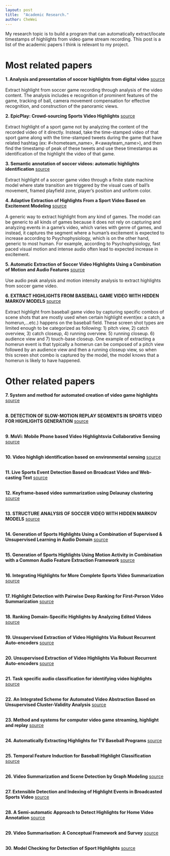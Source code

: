 ```yaml
---
layout: post
title:  "Academic Research."
author: CheWei
---
```

My research topic is to build a program that can automatically extract/locate timestamps of highlights from video game stream recording.
This post is a list of the academic papers I think is relevant to my project.
# Most related papers

**1. Analysis and presentation of soccer highlights from digital video**
[source](http://citeseerx.ist.psu.edu/viewdoc/download?doi=10.1.1.50.24&rep=rep1&type=pdf)<br><br>
Extract highlight from soccer game recording through analysis of the video content. The analysis includes e recognition of prominent features of the game, tracking of ball, camera movement compensation for effective recognition, and construction of the panoramic views.

**2. EpicPlay: Crowd-sourcing Sports Video Highlights**
[source](https://dl.acm.org/doi/pdf/10.1145/2207676.2208622?casa_token=kq_cfE-kCgcAAAAA:XfKv81gD53ewTjb1ewFKNDArdm_krNMYFXYibQFpz5qBizeKGHAMWGlLTcEIG0Oqqkj7xi9xUnq7sg)<br><br>
Extract highlight of a sport game not by analyzing the content of the recorded video of it directly. Instead, take the time-stamped video of that sport game along with the time-stamped tweets during the game that have related hashtag (ex: #&lt;hometeam_name&gt;, #&lt;awayteam_name&gt;), and then find the timestamp of peak of these tweets and use these timestamps as identification of the highlight the video of that game.

**3. Semantic annotation of soccer videos: automatic highlights identification**
[source](https://s3.amazonaws.com/academia.edu.documents/30937904/10.1.1.100.4425.pdf?response-content-disposition=inline%3B%20filename%3DSemantic_annotation_of_soccer_videos_aut.pdf&X-Amz-Algorithm=AWS4-HMAC-SHA256&X-Amz-Credential=AKIAIWOWYYGZ2Y53UL3A%2F20200122%2Fus-east-1%2Fs3%2Faws4_request&X-Amz-Date=20200122T153719Z&X-Amz-Expires=3600&X-Amz-SignedHeaders=host&X-Amz-Signature=93d68865f1852cd3327c9d0976107680391794b6119460f5d34ad1d02403468c)<br><br>
Extract highlight of a soccer game video through a finite state machine model where state transition are triggered by the visual cues of ball’s movement, framed playfield zone, player’s position and uniform color.

**4. Adaptive Extraction of Highlights From a Sport Video Based on Excitement Modeling**
[source](http://citeseerx.ist.psu.edu/viewdoc/download?doi=10.1.1.468.8002&rep=rep1&type=pdf)<br><br>
A generic way to extract highlight from any kind of games. The model can be generic to all kinds of games because it does not rely on capturing and analyzing events in a game’s video, which varies with genre of games, and instead, it captures the segment where a human’s excitement is expected to increase according to Psychophysiology, which is on the other hand, generic to most human. For example, according to Psychophysiology, fast paced visual motion and intense audio often lead to expected increase in excitement.

**5. Automatic Extraction of Soccer Video Highlights Using a Combination of Motion and Audio Features**
[source](https://www.spiedigitallibrary.org/conference-proceedings-of-spie/5021/0000/Automatic-extraction-of-soccer-video-highlights-using-a-combination-of/10.1117/12.476291.short?SSO=1)<br><br>
Use audio peak analysis and motion intensity analysis to extract highlights from soccer game video.

**6. EXTRACT HIGHLIGHTS FROM BASEBALL GAME VIDEO WITH HIDDEN MARKOV MODELS**
[source](https://ieeexplore.ieee.org/stamp/stamp.jsp?arnumber=1038097)<br><br>
Extract highlight from baseball game video by capturing specific combos of scene shots that are mostly used when certain highlight event(ex: a catch, a homerun,…etc.) happens on the baseball field. These screen shot types are limited enough to be categorized as following: 1) pitch view, 2) catch overview, 3) catch closeup, 4) running overview. 5) running closeup. 6) audience view and 7) touch-base closeup. One example of extracting a homerun event is that typically a homerun can be composed of a pitch view followed by an audience view and then a running closeup view, so when this screen shot combo is captured by the model, the model knows that a homerun is likely to have happened.

# Other related papers

**7. System and method for automated creation of video game highlights**
[source](https://ieeexplore.ieee.org/stamp/stamp.jsp?arnumber=1038097)<br><br>

**8. DETECTION OF SLOW-MOTION REPLAY SEGMENTS IN SPORTS VIDEO FOR HIGHLIGHTS GENERATION**
[source](http://citeseerx.ist.psu.edu/viewdoc/download?doi=10.1.1.32.9470&rep=rep1&type=pdf)<br><br>

**9. MoVi: Mobile Phone based Video Highlightsvia Collaborative Sensing**
[source](https://dl.acm.org/doi/pdf/10.1145/1814433.1814468?casa_token=gYtuqDZ9ARwAAAAA:fnWA16zFdbU5-b6w51qt2HioRku-SxnvUDka_naFgpCy8AbJRB7JUXmIjQti1nsj3PYZBUYGKbzt-w)<br><br>

**10. Video highligh identification based on environmental sensing**
[source](https://patentimages.storage.googleapis.com/32/79/d8/7ed86c3f302c10/US20120324491A1.pdf)<br><br>

**11. Live Sports Event Detection Based on Broadcast Video and Web-casting Text**
[source](https://dl.acm.org/doi/pdf/10.1145/1180639.1180699?casa_token=aEOM_U7afc8AAAAA:w3ybbaxj1oaLP4EaqcVJyh-k_erFqVc9r8FOJpn-awa5cJbvm-z2z6j_5w6mLAN68A27sVBkGLFryQ)<br><br>

**12. Keyframe-based video summarization using Delaunay clustering**
[source](https://link.springer.com/content/pdf/10.1007/s00799-005-0129-9.pdf)<br><br>

**13. STRUCTURE ANALYSIS OF SOCCER VIDEO WITH HIDDEN MARKOV MODELS**
[source](http://citeseerx.ist.psu.edu/viewdoc/download?doi=10.1.1.70.9951&rep=rep1&type=pdf)<br><br>

**14. Generation of Sports Highlights Using a Combination of Supervised & Unsupervised Learning in Audio Domain**
[source](https://merl.com/publications/docs/TR2003-144.pdf)<br><br>

**15. Generation of Sports Highlights Using Motion Activity in Combination with a Common Audio Feature Extraction Framework**
[source](https://merl.com/publications/docs/TR2003-118.pdf)<br><br>

**16. Integrating Highlights for More Complete Sports Video Summarization**
[source](http://dro.deakin.edu.au/eserv/DU:30002374/chen-integratinghighlightsformore-2004.pdf)<br><br>

**17. Highlight Detection with Pairwise Deep Ranking for First-Person Video Summarization**
[source](http://openaccess.thecvf.com/content_cvpr_2016/papers/Yao_Highlight_Detection_With_CVPR_2016_paper.pdf)<br><br>

**18. Ranking Domain-Specific Highlights by Analyzing Edited Videos**
[source](https://projet.liris.cnrs.fr/imagine/pub/proceedings/ECCV-2014/papers/8689/86890787.pdf)<br><br>

**19. Unsupervised Extraction of Video Highlights Via Robust Recurrent Auto-encoders**
[source](http://openaccess.thecvf.com/content_iccv_2015/papers/Yang_Unsupervised_Extraction_of_ICCV_2015_paper.pdf)<br><br>

**20. Unsupervised Extraction of Video Highlights Via Robust Recurrent Auto-encoders**
[source](https://www.spiedigitallibrary.org/conference-proceedings-of-spie/2668/0000/Visual-content-highlighting-via-automatic-extraction-of-embedded-captions-on/10.1117/12.235443.pdf?casa_token=JQPdEXKiKhgAAAAA:bvjYwyjIckXaISnrS3MnG9JEX6G8Jxtk5nCpYN95lRFAXOF_n1L42DCcI_LWtbMh1lKwBe7F5A)<br><br>

**21. Task specific audio classification for identifying video highlights**
[source](https://patentimages.storage.googleapis.com/9a/aa/1b/2055d412923afc/US7558809.pdf)<br><br>

**22. An Integrated Scheme for Automated Video Abstraction Based on Unsupervised Cluster-Validity Analysis**
[source](https://www.researchgate.net/profile/Alan_Hanjalic/publication/3308095_An_integrated_scheme_for_automated_video_abstraction_based_on_unsupervised_cluster-validity_analysis/links/0912f508e2061a3784000000/An-integrated-scheme-for-automated-video-abstraction-based-on-unsupervised-cluster-validity-analysis.pdf)<br><br>

**23. Method and systems for computer video game streaming, highlight and replay**
[source](https://patentimages.storage.googleapis.com/35/84/5f/87a860a34a4389/US9782678.pdf)<br><br>

**24. Automatically Extracting Highlights for TV Baseball Programs**
[source](https://dl.acm.org/doi/pdf/10.1145/354384.354443?casa_token=gQ-Gva711tUAAAAA:6rE9fwNS0GFPBrxG3P_7X0QLaO0UqiBtUuUPC3NCvTaPuffy1CDAXVZ0j2x2tVu7k_Y4STBl7oAv4w)<br><br>

**25. Temporal Feature Induction  for Baseball Highlight Classification**
[source](https://dl.acm.org/doi/pdf/10.1145/1291233.1291305?casa_token=LU-CYj2t1ygAAAAA:BcXvlpshOGwY0578NqGliVIrMyAUrga2QCDLwZ-dc4dbOG45Gae6C1nnLjS8PTsxg5xesfn3OK-dFQ)<br><br>


**26. Video Summarization and Scene Detection by Graph Modeling**
[source](http://vireo.cs.cityu.edu.hk/papers/tcsvt05.pdf)<br><br>

**27. Extensible Detection and Indexing of Highlight Events in Broadcasted Sports Video**
[source](http://eprints.qut.edu.au/4939/1/4939.pdf)<br><br>

**28. A Semi-automatic Approach to Detect Highlights for Home Video Annotation**
[source](http://shiftleft.com/mirrors/www.hpl.hp.com/research/isl/highlight/0500957.pdf)<br><br>

**29. Video Summarisation: A Conceptual Framework and Survey**
[source](https://bura.brunel.ac.uk/bitstream/2438/8012/2/Fulltext.pdf)<br><br>

**30. Model Checking for Detection of Sport Highlights**
[source](https://dl.acm.org/doi/pdf/10.1145/973264.973298?casa_token=krfaNH-J1L8AAAAA:XRr7nQc-lVV3VLBC9wW-L9K5TN-ZvP_cLIEUJAar27LdJ8jElwm5v4ZQgDEiFa6Ix3Ip5vD6jgwBgA)<br><br>
